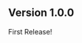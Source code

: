 Version 1.0.0
-----------------------------------------------------------------------------------------------------
First Release!
